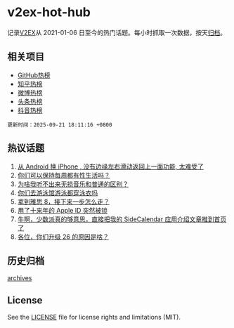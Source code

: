 # v2ex-hot-hub

 记录[V2EX](https://www.v2ex.com/)从 2021-01-06 日至今的热门话题。每小时抓取一次数据，按天[归档](archives)。
 
 ## 相关项目

- [GitHub热榜](https://github.com/lonnyzhang423/github-hot-hub)
- [知乎热榜](https://github.com/lonnyzhang423/zhihu-hot-hub)
- [微博热榜](https://github.com/lonnyzhang423/weibo-hot-hub)
- [头条热榜](https://github.com/lonnyzhang423/toutiao-hot-hub)
- [抖音热榜](https://github.com/lonnyzhang423/douyin-hot-hub)


 `更新时间：2025-09-21 18:11:16 +0800`

## 热议话题

1. [从 Android 换 iPhone , 没有边缘左右滑动返回上一面功能, 太难受了](https://www.v2ex.com/t/1160803)
1. [你们可以保持每周都有性生活吗？](https://www.v2ex.com/t/1160811)
1. [为啥我听不出来无损音乐和普通的区别？](https://www.v2ex.com/t/1160737)
1. [你们去游泳馆游泳都穿泳衣吗](https://www.v2ex.com/t/1160796)
1. [拿到雅思 8，接下来一步怎么走？](https://www.v2ex.com/t/1160762)
1. [用了十来年的 Apple ID 突然被锁](https://www.v2ex.com/t/1160848)
1. [牛啊，少数派真的够意思，直接把我的 SideCalendar 应用介绍文章推到首页了](https://www.v2ex.com/t/1160743)
1. [各位，你们升级 26 的原因是啥？](https://www.v2ex.com/t/1160746)

## 历史归档

[archives](archives)

## License

See the [LICENSE](LICENSE) file for license rights and limitations (MIT).
